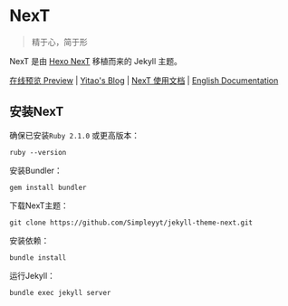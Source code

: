 # NexT

> 精于心，简于形

NexT 是由 [Hexo NexT](https://github.com/iissnan/hexo-theme-next) 移植而来的 Jekyll 主题。<!--commit: f951075d9b739d26b42472431995fa68d08796aa-->

<a href="http://simpleyyt.github.io/jekyll-theme-next/" target="_blank">在线预览 Preview</a> | <a href="http://simpleyyt.com" target="_blank">Yitao's Blog</a> | <a href="http://theme-next.simpleyyt.com" target="_blank">NexT 使用文档</a> |  [English Documentation](README.en.md)

## 安装NexT

确保已安装`Ruby 2.1.0` 或更高版本：

```
ruby --version
```

安装Bundler：

```
gem install bundler
```

下载NexT主题：

```
git clone https://github.com/Simpleyyt/jekyll-theme-next.git
```

安装依赖：

```
bundle install
```

运行Jekyll：

```
bundle exec jekyll server
```